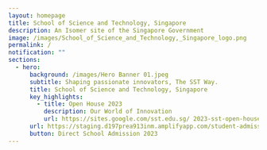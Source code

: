 ```yaml
---
layout: homepage
title: School of Science and Technology, Singapore
description: An Isomer site of the Singapore Government
image: /images/School_of_Science_and_Technology,_Singapore_logo.png
permalink: /
notification: ""
sections:
  - hero:
      background: /images/Hero Banner 01.jpeg
      subtitle: Shaping passionate innovators, The SST Way.
      title: School of Science and Technology, Singapore
      key_highlights:
        - title: Open House 2023
          description: Our World of Innovation
          url: https://sites.google.com/sst.edu.sg/ 2023-sst-open-house
      url: https://staging.d197prea913inm.amplifyapp.com/student-admission/s1-admission/
      button: Direct School Admission 2023
---
```

